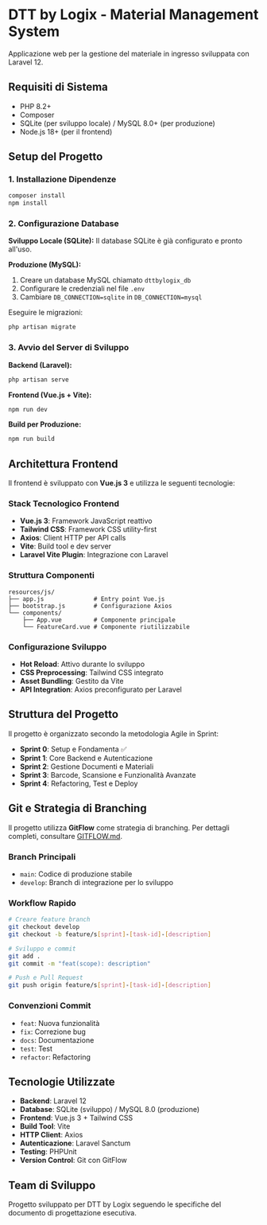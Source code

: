 # DTT by Logix - Material Management System

Applicazione web per la gestione del materiale in ingresso sviluppata con Laravel 12.

## Requisiti di Sistema

- PHP 8.2+
- Composer
- SQLite (per sviluppo locale) / MySQL 8.0+ (per produzione)
- Node.js 18+ (per il frontend)

## Setup del Progetto

### 1. Installazione Dipendenze
```bash
composer install
npm install
```

### 2. Configurazione Database
**Sviluppo Locale (SQLite):**
Il database SQLite è già configurato e pronto all'uso.

**Produzione (MySQL):**
1. Creare un database MySQL chiamato `dttbylogix_db`
2. Configurare le credenziali nel file `.env`
3. Cambiare `DB_CONNECTION=sqlite` in `DB_CONNECTION=mysql`

Eseguire le migrazioni:
```bash
php artisan migrate
```

### 3. Avvio del Server di Sviluppo

**Backend (Laravel):**
```bash
php artisan serve
```

**Frontend (Vue.js + Vite):**
```bash
npm run dev
```

**Build per Produzione:**
```bash
npm run build
```

## Architettura Frontend

Il frontend è sviluppato con **Vue.js 3** e utilizza le seguenti tecnologie:

### Stack Tecnologico Frontend
- **Vue.js 3**: Framework JavaScript reattivo
- **Tailwind CSS**: Framework CSS utility-first
- **Axios**: Client HTTP per API calls
- **Vite**: Build tool e dev server
- **Laravel Vite Plugin**: Integrazione con Laravel

### Struttura Componenti
```
resources/js/
├── app.js              # Entry point Vue.js
├── bootstrap.js        # Configurazione Axios
└── components/
    ├── App.vue         # Componente principale
    └── FeatureCard.vue # Componente riutilizzabile
```

### Configurazione Sviluppo
- **Hot Reload**: Attivo durante lo sviluppo
- **CSS Preprocessing**: Tailwind CSS integrato
- **Asset Bundling**: Gestito da Vite
- **API Integration**: Axios preconfigurato per Laravel

## Struttura del Progetto

Il progetto è organizzato secondo la metodologia Agile in Sprint:

- **Sprint 0**: Setup e Fondamenta ✅
- **Sprint 1**: Core Backend e Autenticazione
- **Sprint 2**: Gestione Documenti e Materiali  
- **Sprint 3**: Barcode, Scansione e Funzionalità Avanzate
- **Sprint 4**: Refactoring, Test e Deploy

## Git e Strategia di Branching

Il progetto utilizza **GitFlow** come strategia di branching. Per dettagli completi, consultare [GITFLOW.md](GITFLOW.md).

### Branch Principali
- `main`: Codice di produzione stabile
- `develop`: Branch di integrazione per lo sviluppo

### Workflow Rapido
```bash
# Creare feature branch
git checkout develop
git checkout -b feature/s[sprint]-[task-id]-[description]

# Sviluppo e commit
git add .
git commit -m "feat(scope): description"

# Push e Pull Request
git push origin feature/s[sprint]-[task-id]-[description]
```

### Convenzioni Commit
- `feat`: Nuova funzionalità
- `fix`: Correzione bug
- `docs`: Documentazione
- `test`: Test
- `refactor`: Refactoring

## Tecnologie Utilizzate

- **Backend**: Laravel 12
- **Database**: SQLite (sviluppo) / MySQL 8.0 (produzione)
- **Frontend**: Vue.js 3 + Tailwind CSS
- **Build Tool**: Vite
- **HTTP Client**: Axios
- **Autenticazione**: Laravel Sanctum
- **Testing**: PHPUnit
- **Version Control**: Git con GitFlow

## Team di Sviluppo

Progetto sviluppato per DTT by Logix seguendo le specifiche del documento di progettazione esecutiva.
